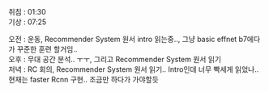 취침 : 01:30  
기상 : 07:25  
  
오전 : 운동, Recommender System 원서 intro 읽는중.., 그냥 basic effnet b7에다가 꾸준한 훈련 할거임..  
오후 : 무대 공간 분석.. ㅜㅜ, 그리고 Recommender System 원서 읽기  
저녁 : RC 회의, Recommender System 원서 읽기..  Intro인데 너무 빡세게 읽었나..  
현재는 faster Rcnn 구현.. 조금만 하다가 가야할듯
